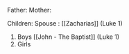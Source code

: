 Father: 
Mother: 

Children:
Spouse : [[Zacharias]] (Luke 1)
1) Boys
	[[John - The Baptist]] (Luke 1)
2) Girls
	